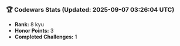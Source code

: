 ### 🏆 Codewars Stats (Updated: 2025-09-07 03:26:04 UTC)

- **Rank:** 8 kyu
- **Honor Points:** 3
- **Completed Challenges:** 1
